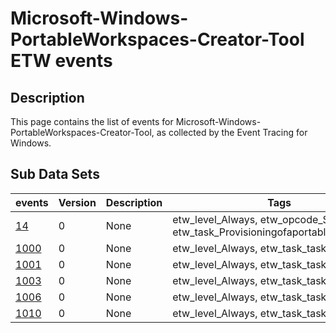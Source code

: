# Microsoft-Windows-PortableWorkspaces-Creator-Tool ETW events

## Description
This page contains the list of events for Microsoft-Windows-PortableWorkspaces-Creator-Tool, as collected by the Event Tracing for Windows.

## Sub Data Sets
|events|Version|Description|Tags|
|---|---|---|---|
|[14](events/event-14.md)|0|None|etw_level_Always, etw_opcode_Stop, etw_task_Provisioningofaportableworkspace.|
|[1000](events/event-1000.md)|0|None|etw_level_Always, etw_task_task_0|
|[1001](events/event-1001.md)|0|None|etw_level_Always, etw_task_task_0|
|[1003](events/event-1003.md)|0|None|etw_level_Always, etw_task_task_0|
|[1006](events/event-1006.md)|0|None|etw_level_Always, etw_task_task_0|
|[1010](events/event-1010.md)|0|None|etw_level_Always, etw_task_task_0|
